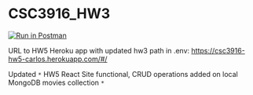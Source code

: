 # CSC3916_HW3
[![Run in Postman](https://run.pstmn.io/button.svg)](https://app.getpostman.com/run-collection/79559fcfe2c6f8e9af7e#?env%5BHW2%5D=W10=)


URL to HW5 Heroku app with updated hw3 path in .env: https://csc3916-hw5-carlos.herokuapp.com/#/

Updated `*` HW5 React Site functional, CRUD operations added on local MongoDB movies collection `*`
         
